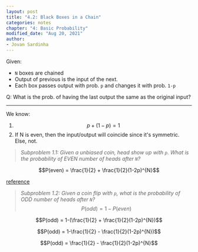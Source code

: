 ```yaml
---
layout: post
title: "4.2: Black Boxes in a Chain"
categories: notes
chapter: "4: Basic Probability"
modified_date: "Aug 20, 2021"
author:
- Jovan Sardinha
---
```


Given:
* `N` boxes are chained
* Output of previous is the input of the next.
* Each box passes output with prob. `p` and changes it with  prob. `1-p`

Q: What is the prob. of having the last output the same as the original input?

---

We know:
1. $$p+(1-p)=1$$
2. If N is even, then the input/output will coincide since it's symmetric. Else, not.


> *Subproblem 1.1: Given a unbiased coin, head show up with `p`. What is the probability of EVEN number of heads after `N`?*

$$P(even) = \frac{1}{2} + \frac{1}{2}(1-2p)^{N}$$

[reference](https://www.cut-the-knot.org/Probability/EvenHeads.shtml#)

> *Subproblem 1.2: Given a coin flip with `p`, what is the probability of ODD number of heads after `N`?*
$$P(odd) = 1-P(even)$$

$$P(odd) = 1-(\frac{1}{2} + \frac{1}{2}(1-2p)^{N})$$

$$P(odd) = 1-\frac{1}{2} - \frac{1}{2}(1-2p)^{N})$$

$$P(odd) = \frac{1}{2} - \frac{1}{2}(1-2p)^{N}$$















